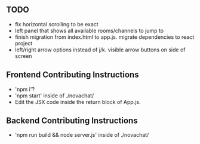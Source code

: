 ## TODO
- fix horizontal scrolling to be exact
- left panel that shows all available rooms/channels to jump to
- finish migration from index.html to app.js. migrate dependencies to react project
- left/right arrow options instead of j/k. visible arrow buttons on side of screen


## Frontend Contributing Instructions
- 'npm i'?
- 'npm start' inside of ./novachat/
- Edit the JSX code inside the return block of App.js.

## Backend Contributing Instructions
- 'npm run build && node server.js' inside of ./novachat/

